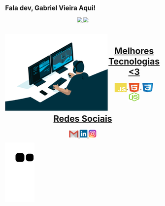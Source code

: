 
## Fala dev, Gabriel Vieira Aqui!

<div align="center">
  <a href="https://github.com/gabrielvieira1m">
  <img height="180em" src="https://github-readme-stats.vercel.app/api?username=GabrielVieira1M&show_icons=true&theme=great-gatsby&include_all_commits=true&count_private=true"/>
  <img height="180em" src="https://github-readme-stats.vercel.app/api/top-langs/?username=GabrielVieira1M&layout=compact&langs_count=7&theme=great-gatsby"/>
</div>
<br>

<div  align="center"> 
  <div style="display: inline_block"><br>
    <img align="left" height="250" alt="coding-time" src="code.gif">
    <h1 align="center">Melhores Tecnologias <3</h1>
    <img align="center" height="30" width="40" alt="js-icon"  src="https://raw.githubusercontent.com/devicons/devicon/master/icons/javascript/javascript-plain.svg">
    <img align="center" height="30" width="40" alt="html-icon" src="https://raw.githubusercontent.com/devicons/devicon/master/icons/html5/html5-original.svg">
    <img align="center" height="30" width="40" alt="css-icon" src="https://raw.githubusercontent.com/devicons/devicon/master/icons/css3/css3-original.svg">
    <img align="center" height="30" width="40" alt="nodejs-icon" src="https://raw.githubusercontent.com/devicons/devicon/master/icons/nodejs/nodejs-original.svg">
   </div>
    
  
  <h1 align="center">Redes Sociais</h1>
    <a href = "mailto: gabrielvieira1mdev@gmail.com">
      <img width="30" src="gmail.svg">
    </a>
    <a href = "https://www.linkedin.com/in/luigi-gottardello-fonseca-44651a205/">
      <img width="25" src="linkedin.svg">
    </a>
    <a href = "[https://www.instagram.com/gabrielvieira.1prog/](https://www.linkedin.com/in/gabriel-vieira-marcondes-813aa6255/)">
      <img width="25" src="instagram.png">
    </a>
</div>
  
![Snake animation](https://github.com/GabrielVieira1M/GabrielVieira1M/blob/output/github-contribution-grid-snake.svg)

